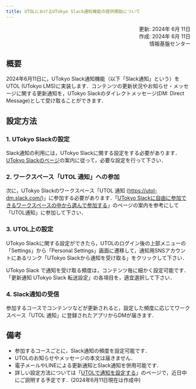 ```yaml
---
title: UTOLにおけるUTokyo Slack通知機能の提供開始について
---
```


<div style="text-align: right;">
<span>更新: 2024年 6月 11日</span></br>
<span>作成: 2024年 6月 11日</span></br>
<span>情報基盤センター</span></br>
</div>

## 概要

2024年6月11日に，UTokyo Slack通知機能（以下「Slack通知」という）をUTOL (UTokyo LMS)に実装します．コンテンツの更新状況やお知らせ・メッセージに関する更新通知を，UTokyo Slackのダイレクトメッセージ(DM: Direct Message)として受け取ることができます．

## 設定方法

### 1. UTokyo Slackの設定

Slack通知の利用には，UTokyo Slackに関する設定をする必要があります．[UTokyo Slackのページ](/slack/)の案内に従って，必要な設定を行って下さい．

### 2. ワークスペース「UTOL 通知」への参加

次に，UTokyo Slackのワークスペース「UTOL 通知 (<https://utol-dm.slack.com/>)」に参加する必要があります．「[UTokyo Slackに自由に参加できるワークスペースの中から選んで参加する](/slack/join)」のページの案内を参考にして「UTOL通知」に参加して下さい．

### 3. UTOL上の設定

UTokyo Slackに関する設定ができたら，UTOLのログイン後の上部メニューの「Settings」から「Personal Settings」画面に遷移して，通知用SNSアカウントにあるリンク「UTokyo Slackから通知を受け取る」をクリックして下さい．

UTokyo Slack で通知を受け取る頻度は，コンテンツ毎に細かく設定可能です．「更新通知 UTokyo Slack 転送設定」の各項目を，適宜選択して下さい．

### 4. Slack通知の受信

参加するコースでコンテンツなどが更新されると，設定した頻度に応じてワークスペース「UTOL 通知」に登録されたアプリからDMが届きます．

## 備考

- 参加するコースごとに，Slack通知の頻度を設定可能です．
- UTOLのお知らせやメッセージの本文は届きません．
- 電子メールやLINEによる更新通知とSlack通知を併用可能です．
- 詳しい設定方法については「[UTOLで通知を設定する](/utol/notification/)」のページで，近日中にご説明する予定です．(2024年6月11日現在は作成中)
